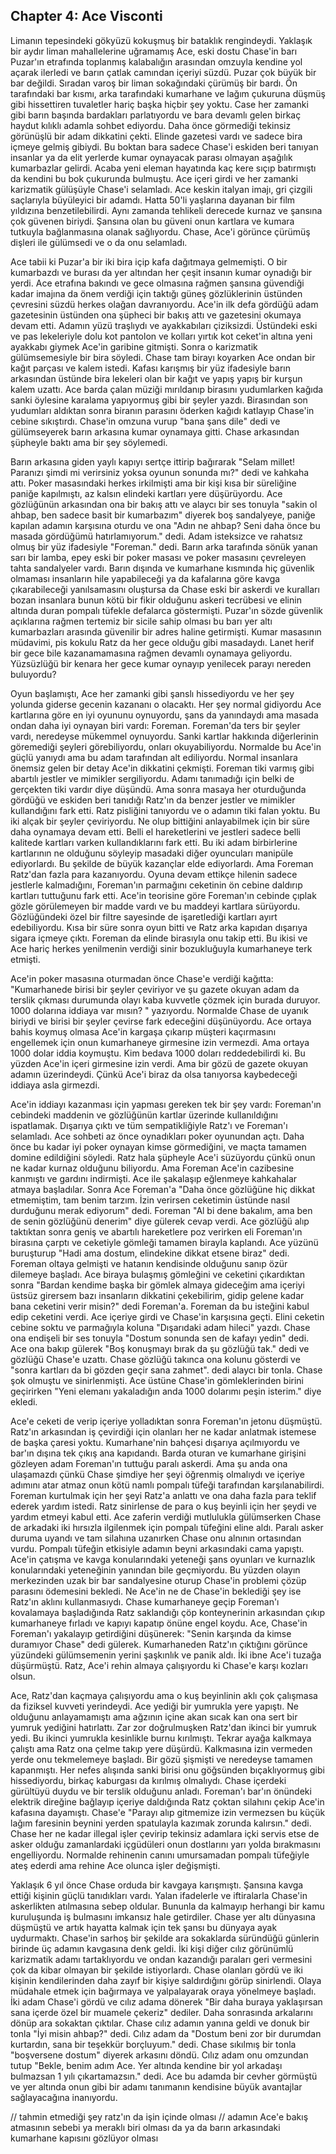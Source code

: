 ## Chapter 4: Ace Visconti

Limanın tepesindeki gökyüzü kokuşmuş bir bataklık rengindeydi. Yaklaşık bir aydır liman mahallelerine uğramamış Ace, eski dostu Chase'in barı Puzar'ın etrafında toplanmış kalabalığın arasından omzuyla kendine yol açarak ilerledi ve barın çatlak camından içeriyi süzdü. Puzar çok büyük bir bar değildi. Sıradan varoş bir liman sokağındaki çürümüş bir bardı. Ön tarafındaki bar kısmı, arka tarafındaki kumarhane ve lağım çukuruna düşmüş gibi hissettiren tuvaletler hariç başka hiçbir şey yoktu. Case her zamanki gibi barın başında bardakları parlatıyordu ve bara devamlı gelen birkaç haydut kılıklı adamla sohbet ediyordu. Daha önce görmediği tekinsiz görünüşlü bir adam dikkatini çekti. Elinde gazetesi vardı ve sadece bira içmeye gelmiş gibiydi. Bu boktan bara sadece Chase'i eskiden beri tanıyan insanlar ya da elit yerlerde kumar oynayacak parası olmayan aşağılık kumarbazlar gelirdi. Acaba yeni eleman hayatında kaç kere sıçıp batırmıştı da kendini bu bok çukurunda bulmuştu. Ace içeri girdi ve her zamanki karizmatik gülüşüyle Chase'i selamladı. Ace keskin italyan imajı, gri çizgili saçlarıyla büyüleyici bir adamdı. Hatta 50'li yaşlarına dayanan bir film yıldızına benzetilebilirdi. Aynı zamanda tehlikeli derecede kurnaz ve şansına çok güvenen biriydi. Şansına olan bu güveni onun kartlara ve kumara tutkuyla bağlanmasına olanak sağlıyordu. Chase, Ace'i görünce çürümüş dişleri ile gülümsedi ve o da onu selamladı.

Ace tabii ki Puzar'a bir iki bira içip kafa dağıtmaya gelmemişti. O bir kumarbazdı ve burası da yer altından her çeşit insanın kumar oynadığı bir yerdi. Ace etrafına bakındı ve gece olmasına rağmen şansına güvendiği kadar imajına da önem verdiği için taktığı güneş gözlüklerinin üstünden çevresini süzdü herkes olağan davranıyordu. Ace'in ilk defa gördüğü adam gazetesinin üstünden ona şüpheci bir bakış attı ve gazetesini okumaya devam etti. Adamın yüzü traşlıydı ve ayakkabıları çiziksizdi. Üstündeki eski ve pas lekeleriyle dolu kot pantolon ve kolları yırtık kot ceket'in altına yeni ayakkabı giymek Ace'in garibine gitmişti. Sonra o karizmatik gülümsemesiyle bir bira söyledi. Chase tam birayı koyarken Ace ondan bir kağıt parçası ve kalem istedi. Kafası karışmış bir yüz ifadesiyle barın arkasından üstünde bira lekeleri olan bir kağıt ve yapış yapış bir kurşun kalem uzattı. Ace barda çalan müziği mırıldanıp birasını yudumlarken kağıda sanki öylesine karalama yapıyormuş gibi bir şeyler yazdı. Birasından son yudumları aldıktan sonra biranın parasını öderken kağıdı katlayıp Chase'in cebine sıkıştırdı. Chase'in omzuna vurup "bana şans dile" dedi ve gülümseyerek barın arkasına kumar oynamaya gitti. Chase arkasından şüpheyle baktı ama bir şey söylemedi.

Barın arkasına giden yaylı kapıyı sertçe ittirip bağırarak "Selam millet! Paranızı şimdi mi verirsiniz yoksa oyunun sonunda mı?" dedi ve kahkaha attı. Poker masasındaki herkes irkilmişti ama bir kişi kısa bir süreliğine paniğe kapılmıştı, az kalsın elindeki kartları yere düşürüyordu. Ace gözlüğünün arkasından ona bir bakış attı ve alaycı bir ses tonuyla "sakin ol ahbap, ben sadece basit bir kumarbazım" diyerek boş sandalyeye, paniğe kapılan adamın karşısına oturdu ve ona "Adın ne ahbap? Seni daha önce bu masada gördüğümü hatırlamıyorum." dedi. Adam isteksizce ve rahatsız olmuş bir yüz ifadesiyle "Foreman." dedi. Barın arka tarafında sönük yanan sarı bir lamba, epey eski bir poker masası ve poker masasını çevreleyen tahta sandalyeler vardı. Barın dışında ve kumarhane kısmında hiç güvenlik olmaması insanların hile yapabileceği ya da kafalarına göre kavga çıkarabileceği yanılsamasını oluştursa da Chase eski bir askerdi ve kuralları bozan insanlara bunun kötü bir fikir olduğunu askeri tecrübesi ve elinin altında duran pompalı tüfekle defalarca göstermişti. Puzar'ın sözde güvenlik açıklarına rağmen tertemiz bir sicile sahip olması bu barı yer altı kumarbazları arasında güvenilir bir adres haline getirmişti. Kumar masasının müdavimi, pis kokulu Ratz da her gece olduğu gibi masadaydı. Lanet herif bir gece bile kazanamamasına rağmen devamlı oynamaya geliyordu. Yüzsüzlüğü bir kenara her gece kumar oynayıp yenilecek parayı nereden buluyordu?

Oyun başlamıştı, Ace her zamanki gibi şanslı hissediyordu ve her şey yolunda giderse gecenin kazananı o olacaktı. Her şey normal gidiyordu Ace kartlarına göre en iyi oyununu oynuyordu, şans da yanındaydı ama masada ondan daha iyi oynayan biri vardı: Foreman. Foreman'da ters bir şeyler vardı, neredeyse mükemmel oynuyordu. Sanki kartlar hakkında diğerlerinin göremediği şeyleri görebiliyordu, onları okuyabiliyordu. Normalde bu Ace'in güçlü yanıydı ama bu adam tarafından alt ediliyordu. Normal insanlara önemsiz gelen bir detay Ace'in dikkatini çekmişti. Foreman tiki varmış gibi abartılı jestler ve mimikler sergiliyordu. Adamı tanımadığı için belki de gerçekten tiki vardır diye düşündü. Ama sonra masaya her oturduğunda gördüğü ve eskiden beri tanıdığı Ratz'ın da benzer jestler ve mimikler kullandığını fark etti. Ratz pisliğini tanıyordu ve o adamın tiki falan yoktu. Bu iki alçak bir şeyler çeviriyordu. Ne olup bittiğini anlayabilmek için bir süre daha oynamaya devam etti. Belli el hareketlerini ve jestleri sadece belli kalitede kartları varken kullandıklarını fark etti. Bu iki adam birbirlerine kartlarının ne olduğunu söyleyip masadaki diğer oyuncuları manipüle ediyorlardı. Bu şekilde de büyük kazançlar elde ediyorlardı. Ama Foreman Ratz'dan fazla para kazanıyordu. Oyuna devam ettikçe hilenin sadece jestlerle kalmadığını, Foreman'ın parmağını ceketinin ön cebine daldırıp kartları tuttuğunu fark etti. Ace'in teorisine göre Foreman'ın cebinde çıplak gözle görülemeyen bir madde vardı ve bu maddeyi kartlara sürüyordu. Gözlüğündeki özel bir filtre sayesinde de işaretlediği kartları ayırt edebiliyordu.  Kısa bir süre sonra oyun bitti ve Ratz arka kapıdan dışarıya sigara içmeye çıktı. Foreman da elinde birasıyla onu takip etti. Bu ikisi ve Ace hariç herkes yenilmenin verdiği sinir bozukluğuyla kumarhaneye terk etmişti.

Ace'in poker masasına oturmadan önce Chase'e verdiği kağıtta: "Kumarhanede birisi bir şeyler çeviriyor ve şu gazete okuyan adam da terslik çıkması durumunda olayı kaba kuvvetle çözmek için burada duruyor. 1000 dolarına iddiaya var mısın? " yazıyordu. Normalde Chase de uyanık biriydi ve birisi bir şeyler çevirse fark edeceğini düşünüyordu. Ace ortaya bahis koymuş olmasa Ace'in kargaşa çıkarıp müşteri kaçırmasını engellemek için onun kumarhaneye girmesine izin vermezdi. Ama ortaya 1000 dolar iddia koymuştu. Kim bedava 1000 doları reddedebilirdi ki. Bu yüzden Ace'in içeri girmesine izin verdi. Ama bir gözü de gazete okuyan adamın üzerindeydi. Çünkü Ace'i biraz da olsa tanıyorsa kaybedeceği iddiaya asla girmezdi. 

Ace'in iddiayı kazanması için yapması gereken tek bir şey vardı: Foreman'ın cebindeki maddenin ve gözlüğünün kartlar üzerinde kullanıldığını ispatlamak. Dışarıya çıktı ve tüm sempatikliğiyle Ratz'ı ve Foreman'ı selamladı. Ace sohbeti az önce oynadıkları poker oyunundan açtı. Daha önce bu kadar iyi poker oynayan kimse görmediğini, ve maçta tamamen domine edildiğini söyledi. Ratz hala şüpheyle Ace'i süzüyordu çünkü onun ne kadar kurnaz olduğunu biliyordu. Ama Foreman Ace'in cazibesine kanmıştı ve gardını indirmişti. Ace ile şakalaşıp eğlenmeye kahkahalar atmaya başladılar. Sonra Ace Foreman'a "Daha önce gözlüğüne hiç dikkat etmemiştim, tam benim tarzım. İzin verirsen ceketimin üstünde nasıl durduğunu merak ediyorum" dedi. Foreman "Al bi dene bakalım, ama ben de senin gözlüğünü denerim" diye gülerek cevap verdi. Ace gözlüğü alıp taktıktan sonra geniş ve abartılı hareketlere poz verirken eli Foreman'ın birasına çarptı ve ceketiyle gömleği tamamen birayla kaplandı. Ace yüzünü buruşturup "Hadi ama dostum, elindekine dikkat etsene biraz" dedi. Foreman oltaya gelmişti ve hatanın kendisinde olduğunu sanıp özür dilemeye başladı. Ace biraya bulaşmış gömleğini ve ceketini çıkardıktan sonra "Bardan kendime başka bir gömlek almaya gideceğim ama içeriyi üstsüz girersem bazı insanların dikkatini çekebilirim, gidip gelene kadar bana ceketini verir misin?" dedi Foreman'a. Foreman da bu isteğini kabul edip ceketini verdi. Ace içeriye girdi ve Chase'in karşısına geçti. Elini ceketin cebine soktu ve parmağıyla koluna "Dışarıdaki adam hileci" yazdı. Chase ona endişeli bir ses tonuyla "Dostum sonunda sen de kafayı yedin" dedi. Ace ona bakıp gülerek "Boş konuşmayı bırak da şu gözlüğü tak." dedi ve gözlüğü Chase'e uzattı. Chase gözlüğü takınca ona kolunu gösterdi ve "sonra kartları da bi gözden geçir sana zahmet". dedi alaycı bir tonla. Chase şok olmuştu ve sinirlenmişti. Ace üstüne Chase'in gömleklerinden birini geçirirken "Yeni elemanı yakaladığın anda 1000 dolarımı peşin isterim." diye ekledi. 

Ace'e ceketi de verip içeriye yolladıktan sonra Foreman'ın jetonu düşmüştü. Ratz'ın arkasından iş çevirdiği için olanları her ne kadar anlatmak istemese de başka çaresi yoktu. Kumarhane'nin bahçesi dışarıya açılmıyordu ve bar'ın dışına tek çıkış ana kapıdandı. Barda oturan ve kumarhane girişini gözleyen adam Foreman'ın tuttuğu paralı askerdi. Ama şu anda ona ulaşamazdı çünkü Chase şimdiye her şeyi öğrenmiş olmalıydı ve içeriye adımını atar atmaz onun kötü namlı pompalı tüfeği tarafından karşılanabilirdi. Foreman kurtulmak için her şeyi Ratz'a anlattı ve ona daha fazla para teklif ederek yardım istedi. Ratz sinirlense de para o kuş beyinli için her şeydi ve yardım etmeyi kabul etti. Ace zaferin verdiği mutlulukla gülümserken Chase de arkadaki iki hırsızla ilgilenmek için pompalı tüfeğini eline aldı. Paralı asker duruma uyandı ve tam silahına uzanırken Chase onu alnının ortasından vurdu. Pompalı tüfeğin etkisiyle adamın beyni arkasındaki cama yapıştı. Ace'in çatışma ve kavga konularındaki yeteneği şans oyunları ve kurnazlık konularındaki yeteneğinin yanından bile geçmiyordu. Bu yüzden olayın merkezinden uzak bir bar sandalyesine oturup Chase'in problemi çözüp parasını ödemesini bekledi. Ne Ace'in ne de Chase'in beklediği şey ise Ratz'ın aklını kullanmasıydı. Chase kumarhaneye geçip Foreman'ı kovalamaya başladığında Ratz saklandığı çöp konteynerinin arkasından çıkıp kumarhaneye fırladı ve kapıyı kapatıp önüne engel koydu. Ace, Chase'in Foreman'ı yakalayıp getirdiğini düşünerek: "Senin karşında da kimse duramıyor Chase" dedi gülerek. Kumarhaneden Ratz'ın çıktığını görünce yüzündeki gülümsemenin yerini şaşkınlık ve panik aldı. İki ibne Ace'i tuzağa düşürmüştü. Ratz, Ace'i rehin almaya çalışıyordu ki Chase'e karşı kozları olsun. 

Ace, Ratz'dan kaçmaya çalışıyordu ama o kuş beyinlinin aklı çok çalışmasa da fiziksel kuvveti yerindeydi. Ace yediği bir yumrukla yere yapıştı. Ne olduğunu anlayamamıştı ama ağzının içine akan sıcak kan ona sert bir yumruk yediğini hatırlattı. Zar zor doğrulmuşken Ratz'dan ikinci bir yumruk yedi. Bu ikinci yumrukla kesinlikle burnu kırılmıştı. Tekrar ayağa kalkmaya çalıştı ama Ratz ona çelme takıp yere düşürdü. Kalkmasına izin vermeden yerde onu tekmelemeye başladı. Bir gözü şişmişti ve neredeyse tamamen kapanmıştı. Her nefes alışında sanki birisi onu göğsünden bıçaklıyormuş gibi hissediyordu, birkaç kaburgası da kırılmış olmalıydı. Chase içerdeki gürültüyü duydu ve bir terslik olduğunu anladı. Foreman'ı bar'ın önündeki elektrik direğine bağlayıp içeriye daldığında Ratz çoktan silahını çekip Ace'in kafasına dayamıştı. Chase'e "Parayı alıp gitmemize izin vermezsen bu küçük lağım faresinin beynini yerden spatulayla kazımak zorunda kalırsın." dedi. Chase her ne kadar illegal işler çevirip tekinsiz adamlara içki servis etse de asker olduğu zamanlardaki içgüdüleri onun dostlarını yarı yolda bırakmasını engelliyordu. Normalde rehinenin canını umursamadan pompalı tüfeğiyle ateş ederdi ama rehine Ace olunca işler değişmişti. 

Yaklaşık 6 yıl önce Chase orduda bir kavgaya karışmıştı. Şansına kavga ettiği kişinin güçlü tanıdıkları vardı. Yalan ifadelerle ve iftiralarla Chase'in askerlikten atılmasına sebep oldular. Bununla da kalmayıp herhangi bir kamu kuruluşunda iş bulmasını imkansız hale getirdiler. Chase yer altı dünyasına düşmüştü ve artık hayatta kalmak için tek şansı bu dünyaya ayak uydurmaktı. Chase'in sarhoş bir şekilde ara sokaklarda süründüğü günlerin birinde üç adamın kavgasına denk geldi. İki kişi diğer cılız görünümlü karizmatik adamı tartaklıyordu ve ondan kazandığı paraları geri vermesini çok da kibar olmayan bir şekilde istiyorlardı. Chase olanları gördü ve iki kişinin kendilerinden daha zayıf bir kişiye saldırdığını görüp sinirlendi. Olaya müdahale etmek için bağırmaya ve yalpalayarak oraya yönelmeye başladı. İki adam Chase'i gördü ve cılız adama dönerek "Bir daha buraya yaklaşırsan sana içerde özel bir muamele çekeriz" dediler. Daha sonrasında arkalarını dönüp ara sokaktan çıktılar. Chase cılız adamın yanına geldi ve donuk bir tonla "İyi misin ahbap?" dedi. Cılız adam da "Dostum beni zor bir durumdan kurtardın, sana bir teşekkür borçluyum." dedi. Chase sıkılmış bir tonla "boşversene dostum" diyerek arkasını döndü. Cılız adam onu omzundan tutup "Bekle, benim adım Ace. Yer altında kendine bir yol arkadaşı bulmazsan 1 yılı çıkartamazsın." dedi. Ace bu adamda bir cevher görmüştü ve yer altında onun gibi bir adamı tanımanın kendisine büyük avantajlar sağlayacağına inanıyordu.



// tahmin etmediği şey ratz'ın da işin içinde olması
// adamın Ace'e bakış atmasının sebebi ya meraklı biri olması da ya da barın arkasındaki kumarhane kapısını gözlüyor olması